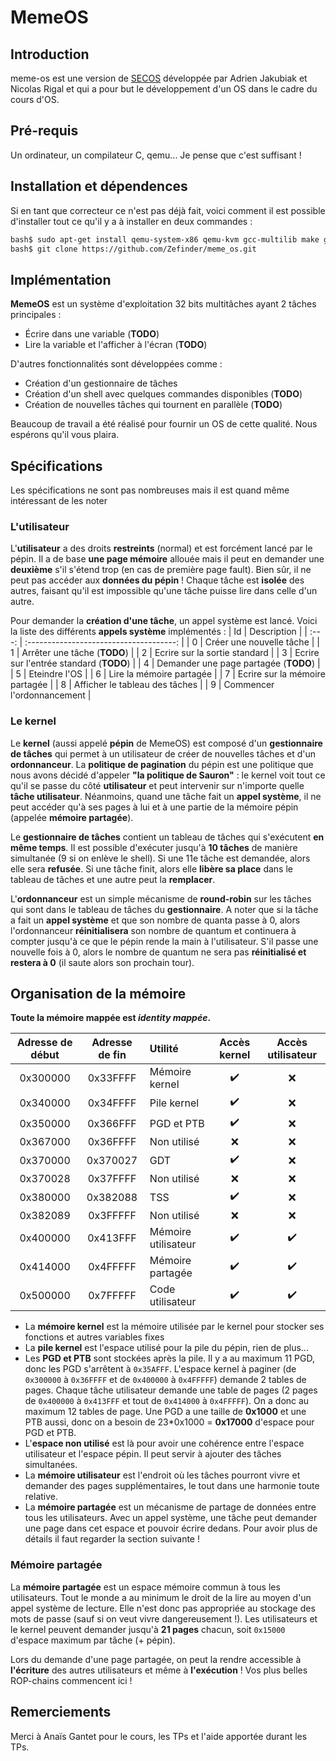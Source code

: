 # MemeOS

## Introduction

meme-os est une version de [SECOS](https://github.com/sduverger/secos) développée par Adrien Jakubiak et Nicolas Rigal et qui a pour but le développement d'un OS dans le cadre du cours d'OS.

## Pré-requis

Un ordinateur, un compilateur C, qemu... Je pense que c'est suffisant !

## Installation et dépendences

Si en tant que correcteur ce n'est pas déjà fait, voici comment il est possible d'installer tout ce qu'il y a à installer en deux commandes :

```bash
bash$ sudo apt-get install qemu-system-x86 qemu-kvm gcc-multilib make git
bash$ git clone https://github.com/Zefinder/meme_os.git
```

## Implémentation

**MemeOS** est un système d'exploitation 32 bits multitâches ayant 2 tâches principales :
- Écrire dans une variable (**TODO**)
- Lire la variable et l'afficher à l'écran (**TODO**)

D'autres fonctionnalités sont développées comme :
- Création d'un gestionnaire de tâches
- Création d'un shell avec quelques commandes disponibles (**TODO**)
- Création de nouvelles tâches qui tournent en parallèle (**TODO**)

Beaucoup de travail a été réalisé pour fournir un OS de cette qualité. Nous espérons qu'il vous plaira.

## Spécifications

Les spécifications ne sont pas nombreuses mais il est quand même intéressant de les noter

### L'utilisateur

L'**utilisateur** a des droits **restreints** (normal) et est forcément lancé par le pépin. Il a de base **une page mémoire** allouée mais il peut en demander une **deuxième** s'il s'étend trop (en cas de première page fault). Bien sûr, il ne peut pas accéder aux **données du pépin** ! Chaque tâche est **isolée** des autres, faisant qu'il est impossible qu'une tâche puisse lire dans celle d'un autre.

Pour demander la **création d'une tâche**, un appel système est lancé. Voici la liste des différents **appels système** implémentés : 
|  Id   |               Description               |
| :---: | :-------------------------------------: |
|   0   |        Créer une nouvelle tâche         |
|   1   |      Arrêter une tâche (**TODO**)       |
|   2   |      Ecrire sur la sortie standard      |
|   3   | Ecrire sur l'entrée standard (**TODO**) |
|   4   |  Demander une page partagée (**TODO**)  |
|   5   |              Eteindre l'OS              |
|   6   |        Lire la mémoire partagée         |
|   7   |     Ecrire sur la mémoire partagée      |
|   8   |     Afficher le tableau des tâches      |
|   9   |       Commencer l'ordonnancement        |

### Le kernel

Le **kernel** (aussi appelé **pépin** de MemeOS) est composé d'un **gestionnaire de tâches** qui permet à un utilisateur de créer de nouvelles tâches et d'un **ordonnanceur**. La **politique de pagination** du pépin est une politique que nous avons décidé d'appeler **"la politique de Sauron"** : le kernel voit tout ce qu'il se passe du côté **utilisateur** et peut intervenir sur n'importe quelle **tâche utilisateur**. Néanmoins, quand une tâche fait un **appel système**, il ne peut accéder qu'à ses pages à lui et à une partie de la mémoire pépin (appelée **mémoire partagée**). 

Le **gestionnaire de tâches** contient un tableau de tâches qui s'exécutent **en même temps**. Il est possible d'exécuter jusqu'à **10 tâches** de manière simultanée (9 si on enlève le shell). Si une 11e tâche est demandée, alors elle sera **refusée**. Si une tâche finit, alors elle **libère sa place** dans le tableau de tâches et une autre peut la **remplacer**. 

L'**ordonnanceur** est un simple mécanisme de **round-robin** sur les tâches qui sont dans le tableau de tâches du **gestionnaire**. A noter que si la tâche a fait un **appel système** et que son nombre de quanta passe à 0, alors l'ordonnanceur **réinitialisera** son nombre de quantum et continuera à compter jusqu'à ce que le pépin rende la main à l'utilisateur. S'il passe une nouvelle fois à 0, alors le nombre de quantum ne sera pas **réinitialisé et restera à 0** (il saute alors son prochain tour). 

## Organisation de la mémoire

**Toute la mémoire mappée est *identity mappée*.**

| Adresse de début | Adresse de fin | Utilité             |    Accès kernel    | Accès utilisateur  |
| :--------------: | :------------: | :------------------ | :----------------: | :----------------: |
|     0x300000     |    0x33FFFF    | Mémoire kernel      | :heavy_check_mark: |        :x:         |
|     0x340000     |    0x34FFFF    | Pile kernel         | :heavy_check_mark: |        :x:         |
|     0x350000     |    0x366FFF    | PGD et PTB          | :heavy_check_mark: |        :x:         |
|     0x367000     |    0x36FFFF    | Non utilisé         |        :x:         |        :x:         |
|     0x370000     |    0x370027    | GDT                 | :heavy_check_mark: |        :x:         |
|     0x370028     |    0x37FFFF    | Non utilisé         |        :x:         |        :x:         |
|     0x380000     |    0x382088    | TSS                 | :heavy_check_mark: |        :x:         |
|     0x382089     |    0x3FFFFF    | Non utilisé         |        :x:         |        :x:         |
|     0x400000     |    0x413FFF    | Mémoire utilisateur | :heavy_check_mark: | :heavy_check_mark: |
|     0x414000     |    0x4FFFFF    | Mémoire partagée    | :heavy_check_mark: | :heavy_check_mark: |
|     0x500000     |    0x7FFFFF    | Code utilisateur    | :heavy_check_mark: | :heavy_check_mark: |

- La **mémoire kernel** est la mémoire utilisée par le kernel pour stocker ses fonctions et autres variables fixes
- La **pile kernel** est l'espace utilisé pour la pile du pépin, rien de plus...
- Les **PGD et PTB** sont stockées après la pile. Il y a au maximum 11 PGD, donc les PGD s'arrêtent à `0x35AFFF`. L'espace kernel à paginer (de `0x300000` à `0x36FFFF` et de `0x400000` à `0x4FFFFF`) demande 2 tables de pages. Chaque tâche utilisateur demande une table de pages (2 pages de `0x400000` à `0x413FFF` et tout de `0x414000` à `0x4FFFFF`). On a donc au maximum 12 tables de page. Une PGD a une taille de **0x1000** et une PTB aussi, donc on a besoin de 23*0x1000 = **0x17000** d'espace pour PGD et PTB.
- L'**espace non utilisé** est là pour avoir une cohérence entre l'espace utilisateur et l'espace pépin. Il peut servir à ajouter des tâches simultanées.
- La **mémoire utilisateur** est l'endroit où les tâches pourront vivre et demander des pages supplémentaires, le tout dans une harmonie toute relative.
- La **mémoire partagée** est un mécanisme de partage de données entre tous les utilisateurs. Avec un appel système, une tâche peut demander une page dans cet espace et pouvoir écrire dedans. Pour avoir plus de détails il faut regarder la section suivante !

### Mémoire partagée

La **mémoire partagée** est un espace mémoire commun à tous les utilisateurs. Tout le monde a au minimum le droit de la lire au moyen d'un appel système de lecture. Elle n'est donc pas appropriée au stockage des mots de passe (sauf si on veut vivre dangereusement !). Les utilisateurs et le kernel peuvent demander jusqu'à **21 pages** chacun, soit `0x15000` d'espace maximum par tâche (+ pépin).

Lors du demande d'une page partagée, on peut la rendre accessible à **l'écriture** des autres utilisateurs et même à **l'exécution** ! Vos plus belles ROP-chains commencent ici !

## Remerciements

Merci à Anaïs Gantet pour le cours, les TPs et l'aide apportée durant les TPs. 
